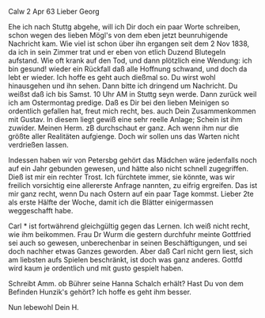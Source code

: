  Calw 2 Apr 63
Lieber Georg

Ehe ich nach Stuttg abgehe, will ich Dir doch ein paar Worte schreiben, schon wegen des lieben Mögl's von dem eben jetzt beunruhigende Nachricht kam. Wie viel ist schon über ihn ergangen seit dem 2 Nov 1838, da ich in sein Zimmer trat und er eben von etlich Duzend Blutegeln aufstand. Wie oft krank auf den Tod, und dann plötzlich eine Wendung: ich bin gesund! wieder ein Rückfall daß alle Hoffnung schwand, und doch da lebt er wieder. Ich hoffe es geht auch dießmal so. Du wirst wohl hinausgehen und ihn sehen. Dann bitte ich dringend um Nachricht. Du weißst daß ich bis Samst. 10 Uhr AM in Stuttg seyn werde. Dann zurück weil ich am Ostermontag predige. 
Daß es Dir bei den lieben Meinigen so ordentlich gefallen hat, freut mich recht, bes. auch Dein Zusammenkommen mit Gustav. In diesem liegt gewiß eine sehr reelle Anlage; Schein ist ihm zuwider. Meinen Herm. zB durchschaut er ganz. Ach wenn ihm nur die größte aller Realitäten aufgienge. Doch wir sollen uns das Warten nicht verdrießen lassen.

Indessen haben wir von Petersbg gehört das Mädchen wäre jedenfalls noch auf ein Jahr gebunden gewesen, und hätte also nicht schnell zugegriffen. Dieß ist mir ein rechter Trost. Ich fürchtete immer, sie könnte, was wir freilich vorsichtig eine allererste Anfrage nannten, zu eifrig ergreifen. 
Das ist mir ganz recht, wenn Du nach Ostern auf ein paar Tage kommst. Lieber 2te als erste Hälfte der Woche, damit ich die Blätter einigermassen weggeschafft habe.

Carl <Weigle>* ist fortwährend gleichgültig gegen das Lernen. Ich weiß nicht recht, wie ihm beikommen. Frau Dr Wurm die gestern durchfuhr meinte Gottfried sei auch so gewesen, unberechenbar in seinen Beschäftigungen, und sei doch nachher etwas Ganzes geworden. Aber daß Carl nicht gern liest, sich am liebsten aufs Spielen beschränkt, ist doch was ganz anderes. Gottfd wird kaum je ordentlich und mit gusto gespielt haben.

Schreibt Amm. ob Bührer seine Hanna Schalch erhält? Hast Du von dem Befinden Hunzik's gehört? Ich hoffe es geht ihm besser.

 Nun lebewohl
 Dein H.

